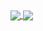 <!--
**sekuj/sekuj** is a ✨ _special_ ✨ repository because its `README.md` (this file) appears on your GitHub profile.

Here are some ideas to get you started:

- 🔭 I’m currently working on ...
- 🌱 I’m currently learning ...
- 👯 I’m looking to collaborate on ...
- 🤔 I’m looking for help with ...
- 💬 Ask me about ...
- 📫 How to reach me: ...
- 😄 Pronouns: ...
- ⚡ Fun fact: ...
-->

<a href="mailto:kevinsekuj@gmail.com" src="https://img.shields.io/badge/Gmail-D14836?style=for-the-badge&logo=gmail&logoColor=white">
<a href="https://linkedin.com/in/kevinsekuj" src="https://img.shields.io/badge/LinkedIn-0077B5?style=for-the-badge&logo=linkedin&logoColor=white">
  

<a href="https://github.com/anuraghazra/github-readme-stats">
  <img align="center" src="https://github-readme-stats.vercel.app/api?username=kevinsekuj&count_private=true&theme=tokyonight&show_icons=true&hide=stars,issues&hide_border=true" />
</a>

<a href="https://github.com/anuraghazra/convoychat">
  <img align="center" src="https://github-readme-stats.vercel.app/api/top-langs/?username=kevinsekuj&theme=tokyonight&layout=compact&hide_border=true" />
</a>
